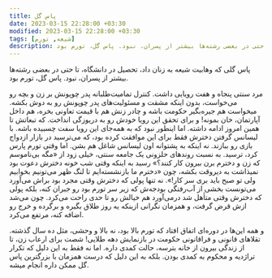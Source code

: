 ```yaml
---
title: پاس گل
date: 2023-03-15 22:28:00 +03:30
modified: 2023-03-15 22:28:00 +03:30
tags: [شیعه, تورم]
description: پاس گلی که وهابیت شیعه به زنان داد، تحصیل در دانشگاه، تا حتی در بعضی رشته‌ها بیشتر از پسران، نبود. پاس گل، تورم بود.
---
```


پاس گلی که وهابیت شیعه به زنان داد، تحصیل در دانشگاه، تا حتی در بعضی رشته‌ها بیشتر از پسران، نبود. پاس گل، تورم بود.

مرد سنتی پنجاه و هفت رویایی داشت. کنترل تمامیت‌‌طلبانه پدر چوپونش بر زن و بچه رو می‌خواست، بدون اینکه مشقت و مسئولیت‌های پدر چوپونش رو به دوش بکشه. میخواست هم جیره‌بگیر حکومت باشه و چادر زنش هم با قیمت تعاونی بخره، هم داخل آپارتمان، خان بمونه! و برای تحقق این رویا خودش رو به دریوزگی انداخت. که تبعاتش تا همین امروز ادامه داشته‌. اما اینطور نبود که به همه‌جای این رویا سفت چسبیده باشه. با لیسانس گرفتن دخترش فقط برای این موافقت کرده بود، که می‌ترسید در بازار ازدواج بازی رو ببازند. نه اینکه به پشتوانه اون لیسانس شاغل هم بشن. اما وقتی تورم پارس کرد، ترسید. به نسبت روندهای حلزونی یک جامعه سنتی، خیلی زود از «مگه بی‌ناموسم که زن و  دخترم برن بیرون کار کنند؟» رسید به اینکه وقتی شب خونه دخترش دعوت بود نمیذاشت به دیروقت بکشه، چون  «دخترم ما بازنشسته‌ایم تا لنگ ظهر می‌تونیم بخوابیم ولی تو صبح باید بری سر کار!». نه تنها پولی که دخترش وقتی مجرد بود براش می‌آورد می‌تونست بخشی از آب‌رفتگی بودجه‌ش که زیر سر تورم بود رو جبران کنه، بلکه پولی که دخترش وقتی متأهل شد درمی‌آورد هم خیالش رو تا حدی راحت می‌کرد. چون می‌شد ازش قرض گرفت، و همزمان نگرانی ازینکه یه روز طلاق بگیره و برگرده و خرج رو اضافه کنه، مرتفع می‌کرد.

و همه این‌ها در دوره‌ای اتفاق افتاد که تورم بالا بود، نه بالا و وحشی، مثل ده سال گذشته. تقلاهای قانونی و فراقانونی حکومت در بازنمایش دهه طلایی! شصت برای ارعاب زن، تا از زندگی بیرون از خانه بترسه، حالت کمدی داره. اما نه فقط به این دلیل که تکرار تراژدیه و محکوم به کمدی بودن. بلکه به این دلیل که درست همزمان با بزرگترین پاس گل ممکن داره انجام میشه.
